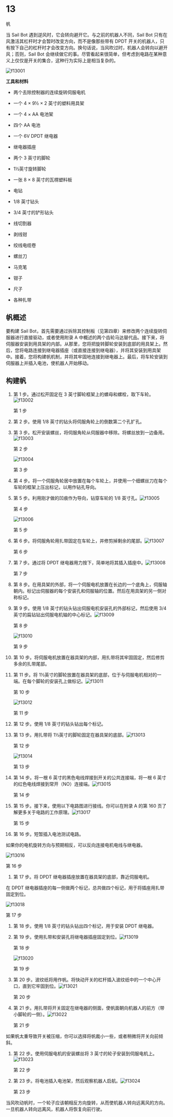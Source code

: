 # 13

帆

当 Sail Bot 遇到逆风时，它会转向避开它。与之前的机器人不同，Sail Bot 只有在风激活其杠杆时才会暂时改变方向，而不是像那些带有 DPDT 开关的机器人，只有按下自己的杠杆时才会改变方向。换句话说，当风吹过时，机器人会转向以避开风；否则，Sail Bot 会继续做它的事。尽管看起来很简单，但考虑到电路在某种意义上仅仅是开关的集合，这种行为实际上是相当复杂的。

![f13001](img/f13001.png)

**工具和材料**

+   两个去除控制器的连续旋转伺服电机

+   一个 4 × 9½ × 2 英寸的塑料用具架

+   一个 4 × AA 电池架

+   四个 AA 电池

+   一个 6V DPDT 继电器

+   继电器插座

+   两个 3 英寸的脚轮

+   1½英寸旋转脚轮

+   一张 8 × 8 英寸的瓦楞塑料板

+   电钻

+   1/8 英寸钻头

+   3/4 英寸的铲形钻头

+   线切割器

+   剥线钳

+   绞线电缆卷

+   螺丝刀

+   马克笔

+   钳子

+   尺子

+   各种扎带

## 帆概述

要构建 Sail Bot，首先需要通过拆除其控制板（见第四章）来修改两个连续旋转伺服器进行直接驱动，或者使用附录 A 中概述的两个齿轮马达替代品。接下来，将伺服器安装到用具架的内部。从那里，您将把旋转脚轮安装到底部的用具架上。然后，您将电路连接到继电器插座（或直接连接到继电器），并将其安装到用具架中。接着，您将构建帆机制，并将其牢固地连接到继电器上。最后，将车轮安装到伺服器上并插入电池，使机器人开始移动。

## 构建帆

1.  第 1 步。通过松开固定在 3 英寸脚轮框架上的螺母和螺栓，取下车轮。![f13002](img/f13002.png)

    第 1 步

1.  第 2 步。使用 1/8 英寸的钻头将伺服角轮上的倒数第二个孔扩孔。

1.  第 3 步。松开安装螺丝，将伺服角轮从伺服器中移除。将螺丝放到一边备用。![f13003](img/f13003.png)

    第 2 步

    ![f13004](img/f13004.png)

    第 3 步

1.  第 4 步。将一个伺服角轮居中放置在每个车轮上，并使用一个细螺丝刀在每个车轮的框架上压出标记，以用作钻孔导向。

1.  第 5 步。利用刚才做的凹痕作为导向，钻穿车轮的 1/8 英寸孔。![f13005](img/f13005.png)

    第 4 步

    ![f13006](img/f13006.png)

    第 5 步

1.  第 6 步。将伺服角轮用扎带固定在车轮上，并修剪掉剩余的尾部。![f13007](img/f13007.png)

    第 6 步

1.  第 7 步。通过将 DPDT 继电器用力按下，简单地将其插入插座中。![f13008](img/f13008.png)

    第 7 步

1.  第 8 步。在用具架的外部，将一个伺服电机放置在长边的一个底角上，伺服轴朝内。标记出伺服器的每个安装孔和伺服轴的位置。然后在用具架的另一侧对称标记。

1.  第 9 步。使用 1/8 英寸的钻头钻出伺服电机安装孔的外部标记，然后使用 3/4 英寸的扁钻钻出伺服电机轴的中心标记。![f13009](img/f13009.png)

    第 8 步

    ![f13010](img/f13010.png)

    第 9 步

1.  第 10 步。将伺服电机放置在器具架的内部，用扎带将其牢固固定，然后修剪多余的扎带尾部。

1.  第 11 步。将 1½英寸的脚轮放置在器具架的底部，位于与伺服电机相对的一端。在每个脚轮的安装孔上做标记。![f13011](img/f13011.png)

    第 10 步

    ![f13012](img/f13012.png)

    第 11 步

1.  第 12 步。使用 1/8 英寸的钻头钻出每个标记。

1.  第 13 步。用扎带将 1½英寸的脚轮固定在器具架的底部。![f13013](img/f13013.png)

    第 12 步

    ![f13014](img/f13014.png)

    第 13 步

1.  第 14 步。将一根 6 英寸的黑色电线焊接到开关的公共连接端，将一根 6 英寸的红色电线焊接到常开（NO）连接端。![f13015](img/f13015.png)

    第 14 步

1.  第 15 步。接下来，使用以下电路图进行接线。你可以在附录 A 的第 160 页了解更多关于电路的工作原理。![f13017](img/f13017.png)

    第 15 步

1.  第 16 步。短暂插入电池测试电路。

如果你的电机旋转方向与预期相反，可以反向连接电机电线与继电器。

![f13016](img/f13016.png)

第 16 步

1.  第 17 步。将 DPDT 继电器插座放置在器具架的底部，靠近伺服电机。

在 DPDT 继电器插座的每一侧做两个标记，总共做四个标记，用于将插座用扎带固定到位。

![f13018](img/f13018.png)

第 17 步

1.  第 18 步。使用 1/8 英寸的钻头钻出四个标记，用于安装 DPDT 继电器。

1.  第 19 步。使用扎带和安装孔将继电器插座固定到位。![f13019](img/f13019.png)

    第 18 步

    ![f13020](img/f13020.png)

    第 19 步

1.  第 20 步。波纹纸将用作帆。将快动开关的杠杆插入波纹纸中的一个中心开口，直到它牢固到位。![f13021](img/f13021.png)

    第 20 步

1.  第 21 步。用扎带将开关固定在继电器的侧面，使帆面朝向机器人的前方（带小脚轮的一侧）。![f13022](img/f13022.png)

    第 21 步

如果帆太重导致开关被压缩，你可以选择将帆裁小一些，或者稍微将开关向前倾斜。

1.  第 22 步。使用伺服电机的安装螺丝将 3 英寸的轮子安装到伺服电机上。![f13023](img/f13023.png)

    第 22 步

1.  第 23 步。将电池插入电池架，然后观察机器人启航。![f13024](img/f13024.png)

    第 23 步

当风吹动帆时，一个轮子应该朝相反方向旋转，从而使机器人转向远离风的方向。一旦机器人转向远离风，机器人将恢复向前行驶。
